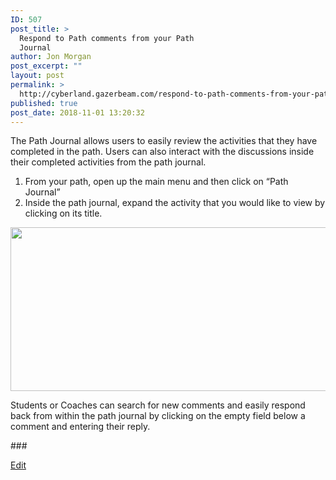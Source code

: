 ```yaml
---
ID: 507
post_title: >
  Respond to Path comments from your Path
  Journal
author: Jon Morgan
post_excerpt: ""
layout: post
permalink: >
  http://cyberland.gazerbeam.com/respond-to-path-comments-from-your-path-journal
published: true
post_date: 2018-11-01 13:20:32
---
```

<p>The Path Journal allows users to easily review the activities that they have completed in the path. Users can also interact with the discussions inside their completed activities from the path journal.</p>
<p></p>
<ol>
<li>From your path, open up the main menu and then click on “Path Journal”</li>
<li>Inside the path journal, expand the activity that you would like to view by clicking on its title.</li>
</ol>
<p></p>
<p><img src="http://cyberland.gazerbeam.com/wp-content/uploads/2018/09/null-5.png" width="624" height="262" alt="" title=""></p>
<p></p>
<p>Students or Coaches can search for new comments and easily respond back from within the path journal by clicking on the empty field below a comment and entering their reply.</p>
<p></p>
<p>###</p>
<p><a href="https://docs.google.com/document/d/1Uo9CPIkuq7bxuqHPSp34nTZwA7IkJ53Q8RAxpjY0t6A/edit?usp=sharing">Edit</a></p>